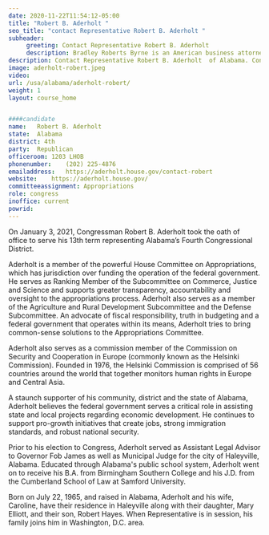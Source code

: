 ```yaml
---
date: 2020-11-22T11:54:12-05:00
title: "Robert B. Aderholt "
seo_title: "contact Representative Robert B. Aderholt "
subheader:
     greeting: Contact Representative Robert B. Aderholt  
     description: Bradley Roberts Byrne is an American business attorney and politician serving as the U.S. Representative for Alabama's 1st congressional district since 2014
description: Contact Representative Robert B. Aderholt  of Alabama. Contact information for Robert B. Aderholt  includes email address, phone number, and mailing address.
image: aderholt-robert.jpeg
video: 
url: /usa/alabama/aderholt-robert/
weight: 1
layout: course_home


####candidate
name:	Robert B. Aderholt 
state:	Alabama
district: 4th
party:	Republican
officeroom:	1203 LHOB
phonenumber:	(202) 225-4876
emailaddress:	https://aderholt.house.gov/contact-robert
website:	https://aderholt.house.gov/
committeeassignment: Appropriations
role: congress
inoffice: current
powrid: 
---
```


On January 3, 2021,  Congressman Robert B. Aderholt took the oath of office to serve his 13th term representing Alabama’s Fourth Congressional District.

Aderholt is a member of the powerful House Committee on Appropriations, which has jurisdiction over funding the operation of the federal government. He serves as Ranking Member of the Subcommittee on Commerce, Justice and Science and supports greater transparency, accountability and oversight to the appropriations process. Aderholt also serves as a member of the Agriculture and Rural Development Subcommittee and the Defense Subcommittee. An advocate of fiscal responsibility, truth in budgeting and a federal government that operates within its means, Aderholt tries to bring common-sense solutions to the Appropriations Committee.

Aderholt also serves as a commission member of the Commission on Security and Cooperation in Europe (commonly known as the Helsinki Commission).  Founded in 1976, the Helsinki Commission is comprised of 56 countries around the world that together monitors human rights in Europe and Central Asia.

A staunch supporter of his community, district and the state of Alabama, Aderholt believes the federal government serves a critical role in assisting state and local projects regarding economic development. He continues to support pro-growth initiatives that create jobs, strong immigration standards, and robust national security.

Prior to his election to Congress, Aderholt served as Assistant Legal Advisor to Governor Fob James as well as Municipal Judge for the city of Haleyville, Alabama. Educated through Alabama's public school system, Aderholt went on to receive his B.A. from Birmingham Southern College and his J.D. from the Cumberland School of Law at Samford University.

Born on July 22, 1965, and raised in Alabama, Aderholt and his wife, Caroline, have their residence in Haleyville along with their daughter, Mary Elliott, and their son, Robert Hayes. When Representative is in session, his family joins him in Washington, D.C. area.